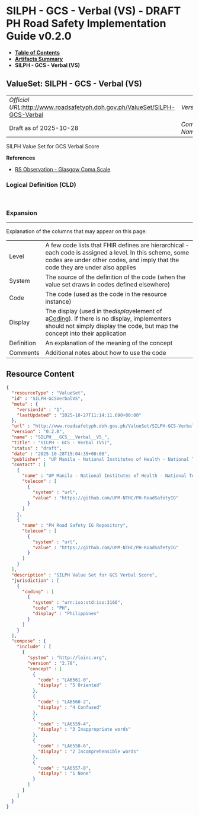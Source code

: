 # SILPH - GCS - Verbal (VS) - DRAFT PH Road Safety Implementation Guide v0.2.0

* [**Table of Contents**](toc.md)
* [**Artifacts Summary**](artifacts.md)
* **SILPH - GCS - Verbal (VS)**

## ValueSet: SILPH - GCS - Verbal (VS) 

| | |
| :--- | :--- |
| *Official URL*:http://www.roadsafetyph.doh.gov.ph/ValueSet/SILPH-GCS-Verbal | *Version*:0.2.0 |
| Draft as of 2025-10-28 | *Computable Name*:SILPH___GCS___Verbal__VS_ |

 
SILPH Value Set for GCS Verbal Score 

 **References** 

* [RS Observation - Glasgow Coma Scale](StructureDefinition-rs-observation-gcs.md)

### Logical Definition (CLD)

 

### Expansion

-------

 Explanation of the columns that may appear on this page: 

| | |
| :--- | :--- |
| Level | A few code lists that FHIR defines are hierarchical - each code is assigned a level. In this scheme, some codes are under other codes, and imply that the code they are under also applies |
| System | The source of the definition of the code (when the value set draws in codes defined elsewhere) |
| Code | The code (used as the code in the resource instance) |
| Display | The display (used in the*display*element of a[Coding](http://hl7.org/fhir/R4/datatypes.html#Coding)). If there is no display, implementers should not simply display the code, but map the concept into their application |
| Definition | An explanation of the meaning of the concept |
| Comments | Additional notes about how to use the code |



## Resource Content

```json
{
  "resourceType" : "ValueSet",
  "id" : "SILPH-GCSVerbalVS",
  "meta" : {
    "versionId" : "1",
    "lastUpdated" : "2025-10-27T11:14:11.690+00:00"
  },
  "url" : "http://www.roadsafetyph.doh.gov.ph/ValueSet/SILPH-GCS-Verbal",
  "version" : "0.2.0",
  "name" : "SILPH___GCS___Verbal__VS_",
  "title" : "SILPH - GCS - Verbal (VS)",
  "status" : "draft",
  "date" : "2025-10-28T15:04:35+00:00",
  "publisher" : "UP Manila - National Institutes of Health - National Telehealth Center",
  "contact" : [
    {
      "name" : "UP Manila - National Institutes of Health - National Telehealth Center",
      "telecom" : [
        {
          "system" : "url",
          "value" : "https://github.com/UPM-NTHC/PH-RoadSafetyIG"
        }
      ]
    },
    {
      "name" : "PH Road Safety IG Repository",
      "telecom" : [
        {
          "system" : "url",
          "value" : "https://github.com/UPM-NTHC/PH-RoadSafetyIG"
        }
      ]
    }
  ],
  "description" : "SILPH Value Set for GCS Verbal Score",
  "jurisdiction" : [
    {
      "coding" : [
        {
          "system" : "urn:iso:std:iso:3166",
          "code" : "PH",
          "display" : "Philippines"
        }
      ]
    }
  ],
  "compose" : {
    "include" : [
      {
        "system" : "http://loinc.org",
        "version" : "2.78",
        "concept" : [
          {
            "code" : "LA6561-0",
            "display" : "5 Oriented"
          },
          {
            "code" : "LA6560-2",
            "display" : "4 Confused"
          },
          {
            "code" : "LA6559-4",
            "display" : "3 Inappropriate words"
          },
          {
            "code" : "LA6558-6",
            "display" : "2 Incomprehensible words"
          },
          {
            "code" : "LA6557-8",
            "display" : "1 None"
          }
        ]
      }
    ]
  }
}

```
